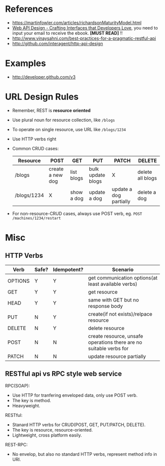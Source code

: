 # References

- https://martinfowler.com/articles/richardsonMaturityModel.html
- [Web API Design - Crafting Interfaces that Developers Love](http://apigee.com/about/resources/webcasts/restful-api-design-second-edition), you need to input your email to receive the ebook. **[MUST READ]** :bangbang:
- http://www.vinaysahni.com/best-practices-for-a-pragmatic-restful-api
- http://github.com/interagent/http-api-design

# Examples

- http://developer.github.com/v3

# URL Design Rules

- Remember, REST is **resource oriented**
- Use plural noun for resource collection, like `/blogs`
- To operate on single resource, use URL like `/blogs/1234`
- Use HTTP verbs right
- Common CRUD cases:

    Resource | POST | GET | PUT | PATCH | DELETE
    -------- | ---- | --- | --- | ----- | ------
    /blogs | create a new dog | list blogs | bulk update blogs | X | delete all blogs
    /blogs/1234 | X | show a dog | update a dog | update a dog partially | delete a dog

- For non-resource-CRUD cases, always use POST verb, eg. `POST /machines/1234/restart`

# Misc

## HTTP Verbs

Verb | Safe? | Idempotent? | Scenario |
-----| ---- | ---------- | -------- |
OPTIONS | Y | Y | get communication options(at least available verbs) |
GET | Y | Y | get resource |
HEAD | Y | Y | same with GET but no response body |
PUT | N | Y | create(if not exists)/relpace resource |
DELETE | N | Y | delete resource |
POST | N | N | create resource, unsafe operations there are no suitable verbs for |
PATCH | N | N | update resource partially |

## RESTful api vs RPC style web service

RPC(SOAP):

- Use HTTP for tranfering enveloped data, only use POST verb.
- The key is method.
- Heavyweight.

RESTful:

- Stanard HTTP verbs for CRUD(POST, GET, PUT/PATCH, DELETE).
- The key is resource, resource-oriented.
- Lightweight, cross platform easily.

REST-RPC:

- No envelop, but also no standard HTTP verbs, represent method info in URI.
